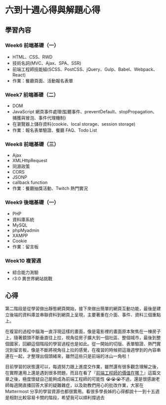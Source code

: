# 六到十週心得與解題心得
## 學習內容
###  Week6 前端基礎（一）
* HTML、CSS、RWD
* 技術名詞(MVC、Ajax、SPA、SSR)
* 前端工程師技能組(SCSS、PostCSS、jQuery、Gulp、Babel、Webpack、React)
* 作業：餐廳頁面、活動報名表單

### Week7 前端基礎（二）
* DOM
* JavaScript 網頁事件處理(監聽事件、preventDefault、stopPropagation、捕獲與冒泡、事件代理機制)
* 在瀏覽器上儲存資料(cookie、local storage、session storage)
* 作業：報名表單驗證、餐廳 FAQ、Todo List

### Week8 前端基礎（三）
* Ajax
* XMLHttpRequest
* 同源政策
* CORS
* JSONP
* callback function
* 作業：餐廳抽獎活動、Twitch 熱門實況

### Week9 後端基礎（一）
* PHP
* 資料庫系統
* MySQL
* phpMyadmin
* XAMPP
* Cookie
* 作業：留言板

### Week10 複習週
* 綜合能力測驗
* r3:0 異世界網站挑戰

## 心得
第二階段是從學習做出靜態網頁開始，接下來做出簡單的網頁互動功能，最後是建立後端的資料庫並串聯資料到網頁上呈現，主要著重在介面、事件、資料三個重點上。

在複習的過程中腦海一直浮現這樣的畫面，像是電影裡的畫面原本聚焦在一棟房子上，隨著鏡頭不斷垂直往上拉，視角從房子擴大到一個社區、整個城市，最後到整個國家，回顧這個階段的學習過程也是如此。從一開始的切版、表單驗證、熱門實況到留言板，像是不斷將視角往上拉的感覺，在複習的時候把這幾週學到的內容串連在一起，才整理出個頭緒來，雖然這些只是前端的冰山一角啦！

目前學習的狀態還可以，每週努力跟上進度交作業，雖然還有很多觀念理解之後，在實際運用上還是遇到很多問題，而且在看了『[前端工程師的價值在哪？](https://medium.com/hulis-blog/value-of-fron-tend-1e047d4cb341)』這篇文章之後，極度懷疑自己能夠成為前端工程師的可能性 😭😭😭不過，還是很感謝老師每週開直播回答大家的疑難雜症，以及助教們用心的批改作業，大家在 Mattermost 分享的學習資源也都很實用。看很多學長姊的心得都說十一到十五週是相對比較容易卡關的階段，希望我可以順利撐過去